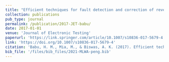 ```yaml
---
title: "Efficient techniques for fault detection and correction of reversible circuits. "
collection: publications
pub_type: journal
permalink: /publication/2017-JET-babu/
date: 2017-01-01
venue: 'Journal of Electronic Testing'
paperurl: 'https://link.springer.com/article/10.1007/s10836-017-5679-4'
link: 'https://doi.org/10.1007/s10836-017-5679-4'
citation: 'Babu, H. M., Mia, M., & Biswas, A. K. (2017). Efficient techniques for fault detection and correction of reversible circuits. Journal of Electronic Testing, 33(5), 591-605.'
bib_file: '/files/bib_files/2021-MLWA-peng.bib'
---
```



